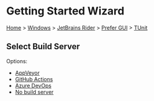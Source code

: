 <!--
GENERATED FILE - DO NOT EDIT
This file was generated by [MarkdownSnippets](https://github.com/SimonCropp/MarkdownSnippets).
Source File: /docs/mdsource/wiz/Windows_Rider_Gui_TUnit.source.md
To change this file edit the source file and then run MarkdownSnippets.
-->

# Getting Started Wizard

[Home](/docs/wiz/readme.md) > [Windows](Windows.md) > [JetBrains Rider](Windows_Rider.md) > [Prefer GUI](Windows_Rider_Gui.md) > [TUnit](Windows_Rider_Gui_TUnit.md)

## Select Build Server

Options:
 * [AppVeyor](Windows_Rider_Gui_TUnit_AppVeyor.md)
 * [GitHub Actions](Windows_Rider_Gui_TUnit_GitHubActions.md)
 * [Azure DevOps](Windows_Rider_Gui_TUnit_AzureDevOps.md)
 * [No build server](Windows_Rider_Gui_TUnit_None.md)
